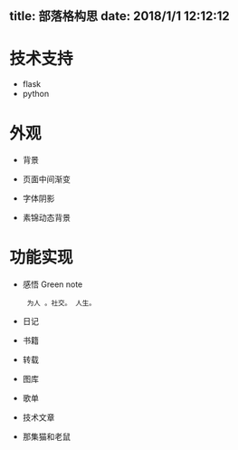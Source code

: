 title: 部落格构思
date: 2018/1/1 12:12:12
---
# 技术支持

* flask 
* python  

# 外观

* 背景

* 页面中间渐变

* 字体阴影

* 素锦动态背景


# 功能实现

* 感悟 Green note

  ```
   为人 。社交。 人生。
  ```

* 日记
* 书籍 
* 转载
* 图库
* 歌单
* 技术文章
* 那集猫和老鼠



